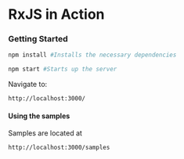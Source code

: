 # RxJS in Action

### Getting Started

```bash
npm install #Installs the necessary dependencies
```

```bash
npm start #Starts up the server
```

Navigate to:

`http://localhost:3000/`

#### Using the samples

Samples are located at

`http://localhost:3000/samples`
